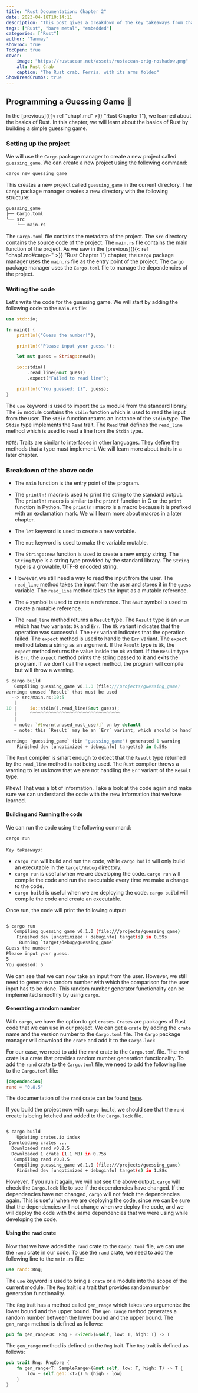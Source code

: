 ```yaml
---
title: "Rust Documentation: Chapter 2"
date: 2023-04-18T10:14:11
description: "This post gives a breakdown of the key takeaways from Chapter 2 of the Rust Documentation"
tags: ["Rust", "bare metal", "embedded"]
categories: ["Rust"]
author: "Tanmay"
showToc: true
TocOpen: true
cover:
    image: "https://rustacean.net/assets/rustacean-orig-noshadow.png"
    alt: Rust Crab
    caption: "The Rust crab, Ferris, with its arms folded"
ShowBreadCrumbs: true
---
```


## Programming a Guessing Game 🎲

In the [previous]({{< ref "chap1.md" >}} "Rust Chapter 1"), we learned about the basics of Rust.
In this chapter, we will learn about the basics of Rust by building a simple guessing game.

### Setting up the project

We will use the `Cargo` package manager to create a new project called `guessing_game`.
We can create a new project using the following command:

```bash
cargo new guessing_game
```

This creates a new project called `guessing_game` in the current directory.
The `Cargo` package manager creates a new directory with the following structure:

```bash
guessing_game
├── Cargo.toml
└── src
    └── main.rs
```

The `Cargo.toml` file contains the metadata of the project. The `src` directory contains the source 
code of the project. The `main.rs` file contains the main function of the project. As we saw 
in the [previous]({{< ref "chap1.md#cargo-" >}} "Rust Chapter 1") chapter, the `Cargo` package
manager uses the `main.rs` file as the entry point of the project. The `Cargo` package manager uses
the `Cargo.toml` file to manage the dependencies of the project.

### Writing the code

Let's write the code for the guessing game. We will start by adding the following code to the
`main.rs` file:

```rust
use std::io;

fn main() {
    println!("Guess the number!");

    println!("Please input your guess.");

    let mut guess = String::new();

    io::stdin()
        .read_line(&mut guess)
        .expect("Failed to read line");

    println!("You guessed: {}", guess);
}
```

The `use` keyword is used to import the `io` module from the standard library. The `io` module
contains the `stdin` function which is used to read the input from the user. The `stdin` function
returns an instance of the `Stdin` type. The `Stdin` type implements the `Read` trait. The `Read`
trait defines the `read_line` method which is used to read a line from the `Stdin` type.

`NOTE`: Traits are similar to interfaces in other languages. They define the methods that a type
must implement. We will learn more about traits in a later chapter.

### Breakdown of the above code

- The `main` function is the entry point of the program. 

- The `println!` macro is used to print the string to the standard output. 
The `println!` macro is similar to the `printf` function in C or the `print`
function in Python. The `println!` macro is a macro because it is prefixed with an exclamation mark. 
We will learn more about macros in a later chapter.

- The `let` keyword is used to create a new variable. 

- The `mut` keyword is used to make the variable mutable. 

- The `String::new` function is used to create a new empty string. The `String` type is a
string type provided by the standard library. The `String` type is a growable, UTF-8 encoded string.

- However, we still need a way to read the input from the user. The `read_line` method takes the input
from the user and stores it in the `guess` variable. The `read_line` method takes the input as a
mutable reference. 

- The `&` symbol is used to create a reference. The `&mut` symbol is used to create
a mutable reference. 

- The `read_line` method returns a `Result` type. The `Result` type is an `enum`
which has two variants: `Ok` and `Err`. The `Ok` variant indicates that the operation was successful.
The `Err` variant indicates that the operation failed. The `expect` method is used to handle the
`Err` variant. The `expect` method takes a string as an argument. If the `Result` type is `Ok`, the
`expect` method returns the value inside the `Ok` variant. If the `Result` type is `Err`, the `expect`
method prints the string passed to it and exits the program. If we don't call the `expect` method,
the program will compile but will throw a warning.

```rust
$ cargo build
   Compiling guessing_game v0.1.0 (file:///projects/guessing_game)
warning: unused `Result` that must be used
  --> src/main.rs:10:5
   |
10 |     io::stdin().read_line(&mut guess);
   |     ^^^^^^^^^^^^^^^^^^^^^^^^^^^^^^^^^^
   |
   = note: `#[warn(unused_must_use)]` on by default
   = note: this `Result` may be an `Err` variant, which should be handled

warning: `guessing_game` (bin "guessing_game") generated 1 warning
    Finished dev [unoptimized + debuginfo] target(s) in 0.59s
```

The `Rust` compiler is smart enough to detect that the `Result` type returned by the `read_line`
method is not being used. The `Rust` compiler throws a warning to let us know that we are not
handling the `Err` variant of the `Result` type.

Phew! That was a lot of information. Take a look at the code again and make sure we can understand
the code with the new information that we have learned.

#### Building and Running the code

We can run the code using the following command:

```bash
cargo run
```

*`Key takeaways`*: 
- `cargo run` will build and run the code, while `cargo build` will only build an executable 
in the `target/debug` directory. 
- `cargo run` is useful when we are developing the code. `cargo run`
will compile the code and run the executable every time we make a change to the code. 
- `cargo build` is useful when we are deploying the code. `cargo build` will compile the code and 
create an executable.

Once run, the code will print the following output:

```bash

$ cargo run
   Compiling guessing_game v0.1.0 (file:///projects/guessing_game)
    Finished dev [unoptimized + debuginfo] target(s) in 0.59s
     Running `target/debug/guessing_game`
Guess the number!
Please input your guess.
5
You guessed: 5
```

We can see that we can now take an input from the user. However, we still need to generate a random
number with which the comparison for the user input has to be done. This random number generator functionality
can be implemented smoothly by using `cargo`.

#### Generating a random number

With `cargo`, we have the option to get `crates`. `Crates` are packages of Rust code that we can
use in our project. We can get a `crate` by adding the `crate` name and the version number to the
`Cargo.toml` file. The `Cargo` package manager will download the `crate` and add it to the `Cargo.lock`


For our case, we need to add the `rand` crate to the `Cargo.toml` file. The `rand` crate is a
crate that provides random number generation functionality. 
To add the `rand` crate to the `Cargo.toml` file, we need to add the following line to the `Cargo.toml` file:

```toml
[dependencies]
rand = "0.8.5"
```
The documentation of the `rand` crate can be found 
[here](https://docs.rs/rand/0.7.3/rand/ "rand crate documentation").

If you build the project now with `cargo build`, we should see that the `rand` create is being fetched
and added to the `Cargo.lock` file.

```bash

$ cargo build
    Updating crates.io index
 Downloading crates ...
  Downloaded rand v0.8.5
  Downloaded 1 crate (1.1 MB) in 0.75s
   Compiling rand v0.8.5
   Compiling guessing_game v0.1.0 (file:///projects/guessing_game)
    Finished dev [unoptimized + debuginfo] target(s) in 1.88s
```

However, if you run it again, we will not see the above output. `cargo` will check the `Cargo.lock` file
to see if the dependencies have changed. If the dependencies have not changed, `cargo` will not fetch
the dependencies again. This is useful when we are deploying the code, since we can be sure that the
dependencies will not change when we deploy the code, and we will deploy the code with the same 
dependencies that we were using while developing the code.

#### Using the `rand` crate

Now that we have added the `rand` crate to the `Cargo.toml` file, we can use the `rand` crate in our
code. To use the `rand` crate, we need to add the following line to the `main.rs` file:

```rust
use rand::Rng;
```

The `use` keyword is used to bring a `crate` or a module into the scope of the current module. The
`Rng` trait is a trait that provides random number generation functionality.

The `Rng` trait has a method called `gen_range` which takes two arguments: the lower bound and the
upper bound. The `gen_range` method generates a random number between the lower bound and the upper
bound. The `gen_range` method is defined as follows:

```rust
pub fn gen_range<R: Rng + ?Sized>(&self, low: T, high: T) -> T
```

The `gen_range` method is defined on the `Rng` trait. The `Rng` trait is defined as follows:

```rust
pub trait Rng: RngCore {
    fn gen_range<T: SampleRange>(&mut self, low: T, high: T) -> T {
        low + self.gen::<T>() % (high - low)
    }
}
```



